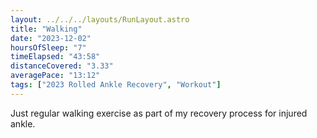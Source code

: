 ```yaml
---
layout: ../../../layouts/RunLayout.astro
title: "Walking"
date: "2023-12-02"
hoursOfSleep: "7"
timeElapsed: "43:58"
distanceCovered: "3.33"
averagePace: "13:12"
tags: ["2023 Rolled Ankle Recovery", "Workout"]
---
```


Just regular walking exercise as part of my recovery process for injured ankle.
